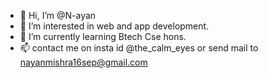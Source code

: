 - 👋 Hi, I’m @N-ayan
- 👀 I’m interested in web and app development. 
- 🌱 I’m currently learning Btech Cse hons.
- 📫 contact me on insta id @the_calm_eyes or 
     send mail to nayanmishra16sep@gmail.com

<!---
N-ayan/N-ayan is a ✨ special ✨ repository because its `README.md` (this file) appears on your GitHub profile.
You can click the Preview link to take a look at your changes.
--->
